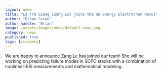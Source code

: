 ```yaml
---
layout: news
title: "Lê Trà Giang (Zang Le) joins the UW Energy Electrochem Nexus"
author: "Brian Gerwe"
author_handle: "Brian"
image: /assets/images/news/default-news.png
category: news
published: true
tags: [students]
---
```

We are happy to announce [Zang Le][1] has joined our team! She will be working on predicting failure modes in SOFC stacks with a combination of nonlinear-EIS
measurements and mathematical modeling.



[1]: /team/zang-le

